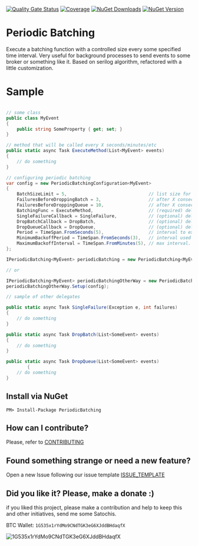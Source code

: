 [![Quality Gate Status](https://sonarcloud.io/api/project_badges/measure?project=ThiagoBarradas_periodic-batching&metric=alert_status)](https://sonarcloud.io/dashboard?id=ThiagoBarradas_periodic-batching)
[![Coverage](https://sonarcloud.io/api/project_badges/measure?project=ThiagoBarradas_periodic-batching&metric=coverage)](https://sonarcloud.io/dashboard?id=ThiagoBarradas_periodic-batching)
[![NuGet Downloads](https://img.shields.io/nuget/dt/PeriodicBatching.svg)](https://www.nuget.org/packages/PeriodicBatching/)
[![NuGet Version](https://img.shields.io/nuget/v/PeriodicBatching.svg)](https://www.nuget.org/packages/PeriodicBatching/)

# Periodic Batching

Execute a batching function with a controlled size every some specified time interval. Very useful for background processes to send events to some broker or something like it. Based on serilog algorithm, refactored with a little customization.

# Sample

```c#

// some class 
public class MyEvent
{
	public string SomeProperty { get; set; }
}

// method that will be called every X seconds/minutes/etc
public static async Task ExecuteMethod(List<MyEvent> events)
{
	// do something
}

// configuring periodic batching
var config = new PeriodicBatchingConfiguration<MyEvent>
{
    BatchSizeLimit = 5,                               // list size for when BatchingFunc method is called. default 50.
    FailuresBeforeDroppingBatch = 3,                  // after X consecutive failures, current batch will be dropped. Use -1 to cancel this behavior. default 5.
    FailuresBeforeDroppingQueue = 10,                 // after X consecutive failures, all queue items will be dropped. Use -1 to cancel this behavior. deafult 10.
    BatchingFunc = ExecuteMethod,                     // (required) delegate called to process batch
    SingleFailureCallback = SingleFailure,            // (optional) delegate called when a single failure happens - exception and failure count are passed as parameter.
    DropBatchCallback = DropBatch,                    // (optional) delegate called when a batch is dropped - current batch items are passed as parameter.
    DropQueueCallback = DropQueue,                    // (optional) delegate called when a queue is dropped - all queue items are passed as parameter.
    Period = TimeSpan.FromSeconds(5),                 // interval to execute main method - BatchingFunc. default 10s.
    MinimumBackoffPeriod = TimeSpan.FromSeconds(3),   // interval used for next inteval when a failure happens. for each error, interval is increased exponentially based on this value. default 3s.
    MaximumBackoffInterval = TimeSpan.FromMinutes(5), // max interval. this parameter will limit the exponential interval. default 5m.
};

IPeriodicBatching<MyEvent> periodicBatching = new PeriodicBatching<MyEvent>(config);

// or 

IPeriodicBatching<MyEvent> periodicBatchingOtherWay = new PeriodicBatching<MyEvent>();
periodicBatchingOtherWay.Setup(config);

// sample of other delegates

public static async Task SingleFailure(Exception e, int failures)
{
	// do something
}

public static async Task DropBatch(List<SomeEvent> events)
{
	// do something
}

public static async Task DropQueue(List<SomeEvent> events)
        {
	// do something
}

```

## Install via NuGet

```
PM> Install-Package PeriodicBatching
```

## How can I contribute?

Please, refer to [CONTRIBUTING](.github/CONTRIBUTING.md)

## Found something strange or need a new feature?

Open a new Issue following our issue template [ISSUE_TEMPLATE](.github/ISSUE_TEMPLATE.md)

## Did you like it? Please, make a donate :)

if you liked this project, please make a contribution and help to keep this and other initiatives, send me some Satochis.

BTC Wallet: `1G535x1rYdMo9CNdTGK3eG6XJddBHdaqfX`

![1G535x1rYdMo9CNdTGK3eG6XJddBHdaqfX](https://i.imgur.com/mN7ueoE.png)
